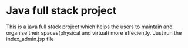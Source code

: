 # Java full stack project
This is a java full stack project which helps the users to maintain and organise their spaces(physical and virtual) more effeciently.
Just run the index_admin.jsp file

